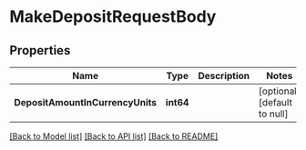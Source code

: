 # MakeDepositRequestBody

## Properties
Name | Type | Description | Notes
------------ | ------------- | ------------- | -------------
**DepositAmountInCurrencyUnits** | **int64** |  | [optional] [default to null]

[[Back to Model list]](../README.md#documentation-for-models) [[Back to API list]](../README.md#documentation-for-api-endpoints) [[Back to README]](../README.md)

